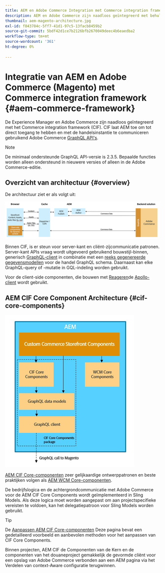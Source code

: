 ```yaml
---
title: AEM en Adobe Commerce Integration met Commerce integration framework
description: AEM en Adobe Commerce zijn naadloos geïntegreerd met behulp van het Commerce integration framework (CIF). CIF biedt AEM toegang tot een Adobe Commerce-exemplaar en communiceert met Adobe Commerce via GraphQL. Ook kunnen AEM auteurs product- en rubriekkiezers en de productconsole gebruiken om door product- en categoriegegevens te bladeren die op verzoek van Adobe Commerce worden opgehaald. Bovendien verstrekt CIF een out-of-the-box opslag die handelsprojecten kan versnellen.
thumbnail: aem-magento-architecture.jpg
exl-id: f843784c-5ff7-41d1-97c5-13facb8459b2
source-git-commit: 5bdf42d1ce7b2126bfb2670049deec4b6eaedba2
workflow-type: tm+mt
source-wordcount: '361'
ht-degree: 0%

---
```


# Integratie van AEM en Adobe Commerce (Magento) met Commerce integration framework {#aem-commerce-framework}

De Experience Manager en Adobe Commerce zijn naadloos geïntegreerd met het Commerce integration framework (CIF). CIF laat AEM toe om tot direct toegang te hebben en met de handelsinstantie te communiceren gebruikend Adobe Commerce [GraphQL API&#39;s](https://devdocs.magento.com/guides/v2.4/graphql/).

>[!NOTE]
>
>De minimaal ondersteunde GraphQL API-versie is 2.3.5. Bepaalde functies worden alleen ondersteund in nieuwere versies of alleen in de Adobe Commerce-editie.

## Overzicht van architectuur {#overview}

De architectuur ziet er als volgt uit:

![Overzicht CIF architectuur](../assets/AEM_Magento_Architecture.png)

Binnen CIF, is er steun voor server-kant en cliënt-zijcommunicatie patronen.
Server-kant APIs vraag wordt uitgevoerd gebruikend bouwstijl-binnen, generisch [GraphQL-client](https://github.com/adobe/commerce-cif-graphql-client) in combinatie met een [reeks gegenereerde gegevensmodellen](https://github.com/adobe/commerce-cif-magento-graphql) voor de handel GraphQL schema. Daarnaast kan elke GraphQL-query of -mutatie in GQL-indeling worden gebruikt.

Voor de client-side componenten, die bouwen met [Reageren](https://reactjs.org/)de [Apollo-client](https://www.apollographql.com/docs/react/) wordt gebruikt.

## AEM CIF Core Component Architecture {#cif-core-components}

![AEM CIF Core Component Architecture](../assets/cif-component-architecture.jpg)

[AEM CIF Core-componenten](https://github.com/adobe/aem-core-cif-components) zeer gelijkaardige ontwerppatronen en beste praktijken volgen als [AEM WCM Core-componenten](https://github.com/adobe/aem-core-wcm-components).

De bedrijfslogica en de achtergrondcommunicatie met Adobe Commerce voor de AEM CIF Core Components wordt geïmplementeerd in Sling Models. Als deze logica moet worden aangepast om aan projectspecifieke vereisten te voldoen, kan het delegatiepatroon voor Sling Models worden gebruikt.

>[!TIP]
>
>De [Aanpassen AEM CIF Core-componenten](../customizing/customize-cif-components.md) Deze pagina bevat een gedetailleerd voorbeeld en aanbevolen methoden voor het aanpassen van CIF Core Components.

Binnen projecten, AEM CIF de Componenten van de Kern en de componenten van het douaneproject gemakkelijk de gevormde cliënt voor een opslag van Adobe Commerce verbonden aan een AEM pagina via het Verdelen van context-Aware configuratie terugwinnen.
